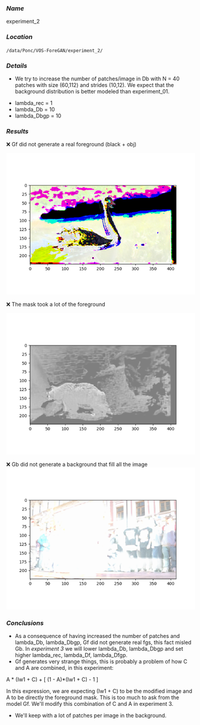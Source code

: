 ### **_Name_** 
experiment_2

### **_Location_** 
`/data/Ponc/VOS-ForeGAN/experiment_2/`

### **_Details_**
* We try to increase the number of patches/image in Db with N = 40 patches with size (60,112) and strides (10,12). We expect that the background distribution is better modeled than experiment_01. 

- lambda_rec  = 1
- lambda_Db   = 10
- lambda_Dbgp = 10

### **_Results_**

:x: Gf did not generate a real foreground (black + obj)

![GitHub Logo](/experiments/imgs/experiment_02/blackswan_fg.png)

:x: The mask took a lot of the foreground

![GitHub Logo](/experiments/imgs/experiment_02/mask_bear.png)

:x: Gb did not generate a background that fill all the image
![GitHub Logo](/experiments/imgs/experiment_02/fg_breakdance.png)

### **_Conclusions_**
- As a consequence of having increased the number of patches and lambda_Db, lambda_Dbgp, Gf did not generate real fgs, this fact misled Gb. In _experiment 3_ we will lower lambda_Db, lambda_Dbgp and set higher lambda_rec, lambda_Df, lambda_Dfgp. 
- Gf generates very strange things, this is probably a problem  of how C and A are combined, in this experiment:

A * (Iw1 + C) + [ (1 - A)*(Iw1 + C) - 1 ]

In this expression, we are expecting (Iw1 + C) to be the modified image and A to be directly the foreground mask. This is too much to ask from the model Gf. We'll modify this combination of C and A in experiment 3. 

- We'll keep with a lot of patches per image in the background.
